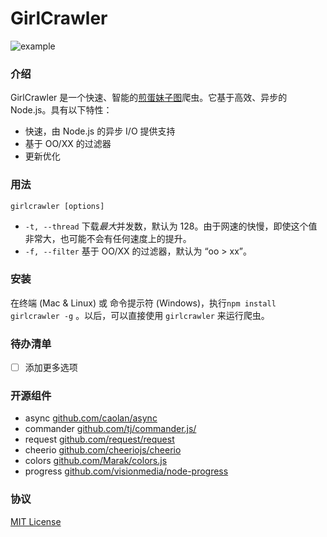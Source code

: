 # GirlCrawler

![example](https://raw.githubusercontent.com/Ericlong233/girlcrawler/master/res/example.png)

### 介绍

GirlCrawler 是一个快速、智能的[煎蛋妹子图](http://jandan.net/ooxx)爬虫。它基于高效、异步的 Node.js。具有以下特性：

* 快速，由 Node.js 的异步 I/O 提供支持
* 基于 OO/XX 的过滤器
* 更新优化

### 用法

`girlcrawler [options]`

* `-t, --thread` 下载*最大*并发数，默认为 128。由于网速的快慢，即使这个值非常大，也可能不会有任何速度上的提升。
* `-f, --filter` 基于 OO/XX 的过滤器，默认为 “oo > xx”。

### 安装

 在终端 (Mac & Linux) 或 命令提示符 (Windows)，执行`npm install girlcrawler -g` 。以后，可以直接使用 `girlcrawler` 来运行爬虫。

### 待办清单

* [ ] 添加更多选项

### 开源组件

* async [github.com/caolan/async](https://github.com/caolan/async)
* commander [github.com/tj/commander.js/](https://github.com/tj/commander.js/)
* request [github.com/request/request](https://github.com/request/request)
* cheerio [github.com/cheeriojs/cheerio](https://github.com/cheeriojs/cheerio)
* colors [github.com/Marak/colors.js](https://github.com/Marak/colors.js)
* progress [github.com/visionmedia/node-progress](https://github.com/visionmedia/node-progress)

### 协议

[MIT License](https://github.com/Ericlong233/girlcrawler/blob/master/LICENSE)
